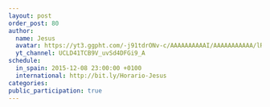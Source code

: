 ```yaml
---
layout: post
order_post: 80
author:
  name: Jesus
  avatar: https://yt3.ggpht.com/-j91tdrONv-c/AAAAAAAAAAI/AAAAAAAAAAA/lR4Dodun4-M/s100-c-k-no/photo.jpg
  yt_channel: UCLD41TCB9V_uvSd4DFGi9_A
schedule:
  in_spain: 2015-12-08 23:00:00 +0100
  international: http://bit.ly/Horario-Jesus
categories:
public_participation: true
---
```

